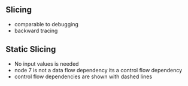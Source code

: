 ## Slicing
- comparable to debugging 
- backward tracing 

## Static Slicing 
- No input values is needed
- node 7 is not a data flow dependency its a control flow dependency
- control flow dependencies are shown with dashed lines
